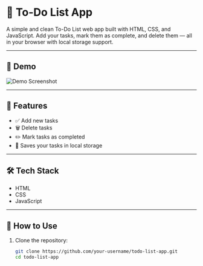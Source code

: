 # 📝 To-Do List App

A simple and clean To-Do List web app built with HTML, CSS, and JavaScript. Add your tasks, mark them as complete, and delete them — all in your browser with local storage support.

---

## 📸 Demo

![Demo Screenshot](screenshot.png) <!-- Replace or remove this if you don’t have a screenshot -->

---

## 🚀 Features

- ✅ Add new tasks
- 🗑️ Delete tasks
- ✏️ Mark tasks as completed
- 💾 Saves your tasks in local storage

---

## 🛠️ Tech Stack

- HTML
- CSS
- JavaScript

---

## 🧠 How to Use

1. Clone the repository:
   ```bash
   git clone https://github.com/your-username/todo-list-app.git
   cd todo-list-app
